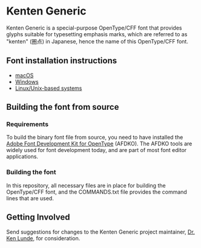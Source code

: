 # Kenten Generic

Kenten Generic is a special-purpose OpenType/CFF font that provides glyphs suitable for typesetting emphasis marks, which are referred to as "kenten" (&#x570F;&#x70B9;) in Japanese, hence the name of this OpenType/CFF font.

## Font installation instructions

* [macOS](https://support.apple.com/en-us/HT201749)
* [Windows](https://www.microsoft.com/en-us/Typography/TrueTypeInstall.aspx)
* [Linux/Unix-based systems](https://github.com/adobe-fonts/source-code-pro/issues/17#issuecomment-8967116)

## Building the font from source

### Requirements

To build the binary font file from source, you need to have installed the [Adobe Font Development Kit for OpenType](http://www.adobe.com/devnet/opentype/afdko.html) (AFDKO). The AFDKO tools are widely used for font development today, and are part of most font editor applications.

### Building the font

In this repository, all necessary files are in place for building the OpenType/CFF font, and the COMMANDS.txt file provides the command lines that are used.

## Getting Involved

Send suggestions for changes to the Kenten Generic project maintainer, [Dr. Ken Lunde](mailto:lunde@adobe.com?subject=[GitHub]%20Kenten%20Generic), for consideration.
